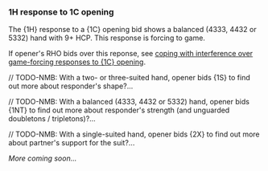 ### <a name="1H_response_to_1C_opening"> 1H response to 1C opening

The {1H} response to a {1C} opening bid shows a balanced (4333, 4432 or 5332) hand with 9+ HCP. This response is forcing to game.

If opener's RHO bids over this reponse, see [coping with interference over game-forcing responses to {1C} opening](#-coping-with-interference-over-game-forcing-responses-to-1c-opening).

// TODO-NMB: With a two- or three-suited hand, opener bids {1S} to find out more about responder's shape?...

// TODO-NMB: With a balanced (4333, 4432 or 5332) hand, opener bids {1NT} to find out more about responder's strength (and unguarded doubletons / tripletons)?...

// TODO-NMB: With a single-suited hand, opener bids {2X} to find out more about partner's support for the suit?...

_More coming soon..._
